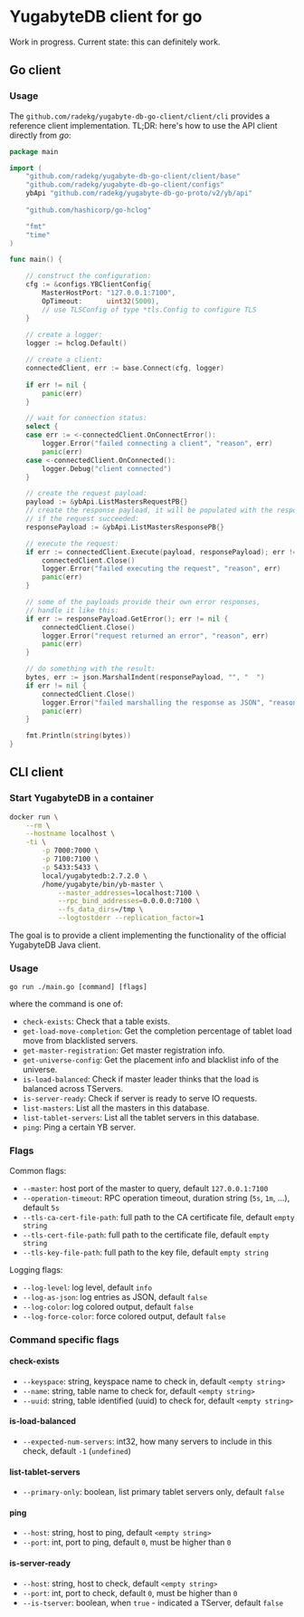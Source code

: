 # YugabyteDB client for go

Work in progress. Current state: this can definitely work.

## Go client

### Usage

The `github.com/radekg/yugabyte-db-go-client/client/cli` provides a reference client implementation. TL;DR: here's how to use the API client directly from _go_:

```go
package main

import (
    "github.com/radekg/yugabyte-db-go-client/client/base"
    "github.com/radekg/yugabyte-db-go-client/configs"
    ybApi "github.com/radekg/yugabyte-db-go-proto/v2/yb/api"
    
    "github.com/hashicorp/go-hclog"

    "fmt"
    "time"
)

func main() {

    // construct the configuration:
    cfg := &configs.YBClientConfig{
        MasterHostPort: "127.0.0.1:7100",
        OpTimeout:      uint32(5000),
        // use TLSConfig of type *tls.Config to configure TLS
    }
    
    // create a logger:
    logger := hclog.Default()

    // create a client:
    connectedClient, err := base.Connect(cfg, logger)
	
    if err != nil {
		panic(err)
	}

    // wait for connection status:
	select {
	case err := <-connectedClient.OnConnectError():
		logger.Error("failed connecting a client", "reason", err)
		panic(err)
	case <-connectedClient.OnConnected():
		logger.Debug("client connected")
	}

    // create the request payload:
    payload := &ybApi.ListMastersRequestPB{}
    // create the response payload, it will be populated with the response data
    // if the request succeeded:
	responsePayload := &ybApi.ListMastersResponsePB{}

    // execute the request:
	if err := connectedClient.Execute(payload, responsePayload); err != nil {
		connectedClient.Close()
        logger.Error("failed executing the request", "reason", err)
        panic(err)
	}

    // some of the payloads provide their own error responses,
    // handle it like this:
	if err := responsePayload.GetError(); err != nil {
        connectedClient.Close()
        logger.Error("request returned an error", "reason", err)
		panic(err)
	}

    // do something with the result:
    bytes, err := json.MarshalIndent(responsePayload, "", "  ")
    if err != nil {
        connectedClient.Close()
        logger.Error("failed marshalling the response as JSON", "reason", err)
		panic(err)
    }

	fmt.Println(string(bytes))
}
```

## CLI client

### Start YugabyteDB in a container

```sh
docker run \
    --rm \
    --hostname localhost \
    -ti \
        -p 7000:7000 \
        -p 7100:7100 \
        -p 5433:5433 \
        local/yugabytedb:2.7.2.0 \
        /home/yugabyte/bin/yb-master \
            --master_addresses=localhost:7100 \
            --rpc_bind_addresses=0.0.0.0:7100 \
            --fs_data_dirs=/tmp \
            --logtostderr --replication_factor=1
```

The goal is to provide a client implementing the functionality of the official YugabyteDB Java client.

### Usage

```
go run ./main.go [command] [flags]
```

where the command is one of:

- `check-exists`: Check that a table exists.
- `get-load-move-completion`: Get the completion percentage of tablet load move from blacklisted servers.
- `get-master-registration`: Get master registration info.
- `get-universe-config`: Get the placement info and blacklist info of the universe.
- `is-load-balanced`: Check if master leader thinks that the load is balanced across TServers.
- `is-server-ready`: Check if server is ready to serve IO requests.
- `list-masters`: List all the masters in this database.
- `list-tablet-servers`: List all the tablet servers in this database.
- `ping`: Ping a certain YB server.

### Flags

Common flags:

- `--master`: host port of the master to query, default `127.0.0.1:7100`
- `--operation-timeout`: RPC operation timeout, duration string (`5s`, `1m`, ...), default `5s`
- `--tls-ca-cert-file-path`: full path to the CA certificate file, default `empty string`
- `--tls-cert-file-path`: full path to the certificate file, default `empty string`
- `--tls-key-file-path`: full path to the key file, default `empty string`

Logging flags:

- `--log-level`: log level, default `info`
- `--log-as-json`: log entries as JSON, default `false`
- `--log-color`: log colored output, default `false`
- `--log-force-color`: force colored output, default `false`

### Command specific flags

#### check-exists

- `--keyspace`: string, keyspace name to check in, default `<empty string>`
- `--name`: string, table name to check for, default `<empty string>`
- `--uuid`: string, table identified (uuid) to check for, default `<empty string>`

#### is-load-balanced

- `--expected-num-servers`: int32, how many servers to include in this check, default `-1` (`undefined`)

#### list-tablet-servers

- `--primary-only`: boolean, list primary tablet servers only, default `false`

#### ping

- `--host`: string, host to ping, default `<empty string>`
- `--port`: int, port to ping, default `0`, must be higher than `0`

#### is-server-ready

- `--host`: string, host to check, default `<empty string>`
- `--port`: int, port to check, default `0`, must be higher than `0`
- `--is-tserver`: boolean, when `true` - indicated a TServer, default `false`

